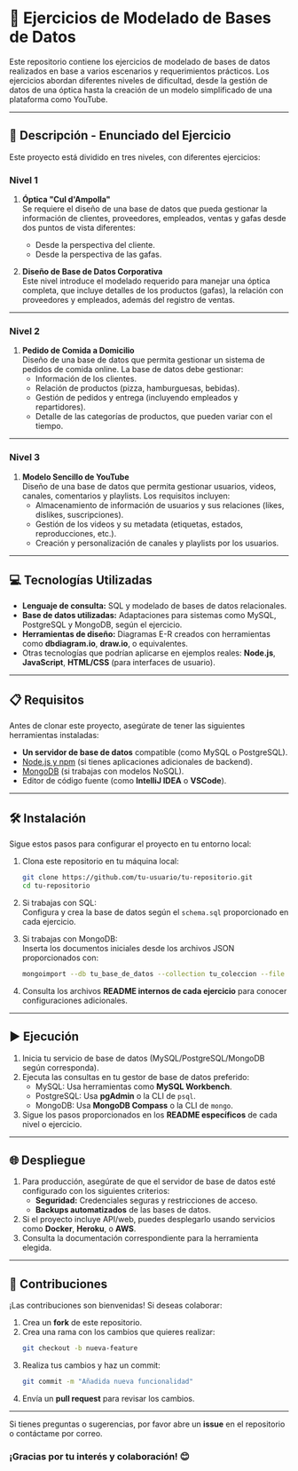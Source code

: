 # 📘 Ejercicios de Modelado de Bases de Datos

Este repositorio contiene los ejercicios de modelado de bases de datos realizados en base a varios escenarios y requerimientos prácticos. Los ejercicios abordan diferentes niveles de dificultad, desde la gestión de datos de una óptica hasta la creación de un modelo simplificado de una plataforma como YouTube.

---

## 📄 Descripción - Enunciado del Ejercicio

Este proyecto está dividido en tres niveles, con diferentes ejercicios:

### **Nivel 1**
1. **Óptica "Cul d'Ampolla"**  
    Se requiere el diseño de una base de datos que pueda gestionar la información de clientes, proveedores, empleados, ventas y gafas desde dos puntos de vista diferentes:
    - Desde la perspectiva del cliente.
    - Desde la perspectiva de las gafas.

2. **Diseño de Base de Datos Corporativa**  
    Este nivel introduce el modelado requerido para manejar una óptica completa, que incluye detalles de los productos (gafas), la relación con proveedores y empleados, además del registro de ventas.

---

### **Nivel 2**
1. **Pedido de Comida a Domicilio**  
    Diseño de una base de datos que permita gestionar un sistema de pedidos de comida online. La base de datos debe gestionar:
    - Información de los clientes.
    - Relación de productos (pizza, hamburguesas, bebidas).
    - Gestión de pedidos y entrega (incluyendo empleados y repartidores).
    - Detalle de las categorías de productos, que pueden variar con el tiempo.

---

### **Nivel 3**
1. **Modelo Sencillo de YouTube**  
    Diseño de una base de datos que permita gestionar usuarios, videos, canales, comentarios y playlists. Los requisitos incluyen:
    - Almacenamiento de información de usuarios y sus relaciones (likes, dislikes, suscripciones).
    - Gestión de los videos y su metadata (etiquetas, estados, reproducciones, etc.).
    - Creación y personalización de canales y playlists por los usuarios.

---

## 💻 Tecnologías Utilizadas

- **Lenguaje de consulta:** SQL y modelado de bases de datos relacionales.
- **Base de datos utilizadas:** Adaptaciones para sistemas como MySQL, PostgreSQL y MongoDB, según el ejercicio.
- **Herramientas de diseño:** Diagramas E-R creados con herramientas como **dbdiagram.io**, **draw.io**, o equivalentes.
- Otras tecnologías que podrían aplicarse en ejemplos reales: **Node.js**, **JavaScript**, **HTML/CSS** (para interfaces de usuario).

---

## 📋 Requisitos

Antes de clonar este proyecto, asegúrate de tener las siguientes herramientas instaladas:

- **Un servidor de base de datos** compatible (como MySQL o PostgreSQL).
- [Node.js y npm](https://nodejs.org/) (si tienes aplicaciones adicionales de backend).
- [MongoDB](https://www.mongodb.com/es) (si trabajas con modelos NoSQL).
- Editor de código fuente (como **IntelliJ IDEA** o **VSCode**).

---

## 🛠️ Instalación

Sigue estos pasos para configurar el proyecto en tu entorno local:

1. Clona este repositorio en tu máquina local:
   ```bash
   git clone https://github.com/tu-usuario/tu-repositorio.git
   cd tu-repositorio
   ```

2. Si trabajas con SQL:  
   Configura y crea la base de datos según el `schema.sql` proporcionado en cada ejercicio.

3. Si trabajas con MongoDB:  
   Inserta los documentos iniciales desde los archivos JSON proporcionados con:
   ```bash
   mongoimport --db tu_base_de_datos --collection tu_coleccion --file datos.json
   ```

4. Consulta los archivos **README internos de cada ejercicio** para conocer configuraciones adicionales.

---

## ▶️ Ejecución

1. Inicia tu servicio de base de datos (MySQL/PostgreSQL/MongoDB según corresponda).
2. Ejecuta las consultas en tu gestor de base de datos preferido:
   - MySQL: Usa herramientas como **MySQL Workbench**.
   - PostgreSQL: Usa **pgAdmin** o la CLI de `psql`.
   - MongoDB: Usa **MongoDB Compass** o la CLI de `mongo`.
3. Sigue los pasos proporcionados en los **README específicos** de cada nivel o ejercicio.

---

## 🌐 Despliegue

1. Para producción, asegúrate de que el servidor de base de datos esté configurado con los siguientes criterios:
   - **Seguridad:** Credenciales seguras y restricciones de acceso.
   - **Backups automatizados** de las bases de datos.
2. Si el proyecto incluye API/web, puedes desplegarlo usando servicios como **Docker**, **Heroku**, o **AWS**.
3. Consulta la documentación correspondiente para la herramienta elegida.

---

## 🤝 Contribuciones

¡Las contribuciones son bienvenidas! Si deseas colaborar:

1. Crea un **fork** de este repositorio.
2. Crea una rama con los cambios que quieres realizar:
   ```bash
   git checkout -b nueva-feature
   ```
3. Realiza tus cambios y haz un commit:
   ```bash
   git commit -m "Añadida nueva funcionalidad"
   ```
4. Envía un **pull request** para revisar los cambios.

---

Si tienes preguntas o sugerencias, por favor abre un **issue** en el repositorio o contáctame por correo.

### ¡Gracias por tu interés y colaboración! 😊
